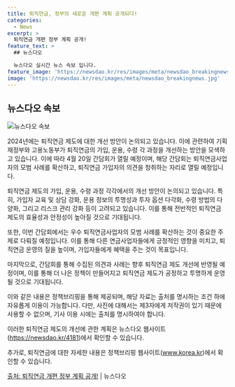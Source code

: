 ```yaml
---
title: 퇴직연금, 정부의 새로운 개편 계획 공개되다!
categories:
  - News
excerpt: >
  퇴직연금 개편 정부 계획 공개!
feature_text: >
  ## 뉴스다오

  뉴스다오 실시간 뉴스 속보 입니다.
feature_image: 'https://newsdao.kr/res/images/meta/newsdao_breakingnews.jpg'
image: 'https://newsdao.kr/res/images/meta/newsdao_breakingnews.jpg'
---
```


## 뉴스다오 속보

![뉴스다오 속보](https://newsdao.kr/res/images/meta/newsdao_breakingnews.jpg)

2024년에는 퇴직연금 제도에 대한 개선 방안이 논의되고 있습니다. 이에 관련하여 기획재정부와 고용노동부가 퇴직연금의 가입, 운용, 수령 각 과정을 개선하는 방안을 모색하고 있습니다. 이에 따라 4월 20일 간담회가 열릴 예정이며, 해당 간담회는 퇴직연금사업자의 모범 사례를 확산하고, 퇴직연금 가입자의 의견을 청취하는 자리로 열릴 예정입니다.

퇴직연금 제도의 가입, 운용, 수령 과정 각각에서의 개선 방안이 논의되고 있습니다. 특히, 가입자 교육 및 상담 강화, 운용 정보의 투명성과 투자 옵션 다각화, 수령 방법의 다양화, 그리고 리스크 관리 강화 등이 고려되고 있습니다. 이를 통해 전반적인 퇴직연금 제도의 효율성과 안정성이 높아질 것으로 기대됩니다.

또한, 이번 간담회에서는 우수 퇴직연금사업자의 모범 사례를 확산하는 것이 중요한 주제로 다뤄질 예정입니다. 이를 통해 다른 연금사업자들에게 긍정적인 영향을 미치고, 퇴직연금 운영의 질을 높이며, 가입자들에게 혜택을 주는 것이 목표입니다.

마지막으로, 간담회를 통해 수집된 의견과 사례는 향후 퇴직연금 제도 개선에 반영될 예정이며, 이를 통해 더 나은 정책이 만들어지고 퇴직연금 제도가 공정하고 투명하게 운영될 것으로 기대됩니다.

이와 같은 내용은 정책브리핑을 통해 제공되며, 해당 자료는 출처를 명시하는 조건 하에 자유롭게 이용이 가능합니다. 다만, 사진에 대해서는 제3자에게 저작권이 있기 때문에 사용할 수 없으며, 기사 이용 시에는 출처를 명시하여야 합니다.

이러한 퇴직연금 제도의 개선에 관한 계획은 뉴스다오 웹사이트(https://newsdao.kr/4181)에서 확인할 수 있습니다.

추가로, 퇴직연금에 대한 자세한 내용은 정책브리핑 웹사이트(www.korea.kr)에서 확인할 수 있습니다.

[출처: 퇴직연금 개편 정부 계획 공개!](https://newsdao.kr/4181) | 뉴스다오
